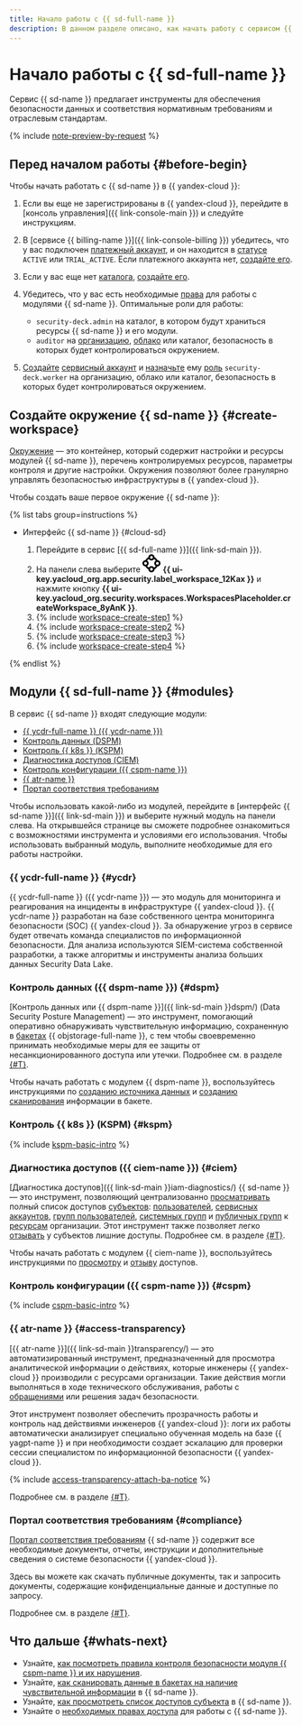 ```yaml
---
title: Начало работы с {{ sd-full-name }}
description: В данном разделе описано, как начать работу с сервисом {{ sd-name }} и использовать входящие в него инструменты.
---
```


# Начало работы с {{ sd-full-name }}

Сервис {{ sd-name }} предлагает инструменты для обеспечения безопасности данных и соответствия нормативным требованиям и отраслевым стандартам.

{% include [note-preview-by-request](../_includes/note-preview-by-request.md) %}

## Перед началом работы {#before-begin}

Чтобы начать работать c {{ sd-name }} в {{ yandex-cloud }}:

1. Если вы еще не зарегистрированы в {{ yandex-cloud }}, перейдите в [консоль управления]({{ link-console-main }}) и следуйте инструкциям.
1. В [сервисе {{ billing-name }}]({{ link-console-billing }}) убедитесь, что у вас подключен [платежный аккаунт](../billing/concepts/billing-account.md), и он находится в [статусе](../billing/concepts/billing-account-statuses.md) `ACTIVE` или `TRIAL_ACTIVE`. Если платежного аккаунта нет, [создайте его](../billing/quickstart/index.md#create_billing_account).
1. Если у вас еще нет [каталога](../resource-manager/concepts/resources-hierarchy.md#folder), [создайте его](../resource-manager/operations/folder/create.md).
1. Убедитесь, что у вас есть необходимые [права](./security/index.md) для работы с модулями {{ sd-name }}. Оптимальные роли для работы:

    * `security-deck.admin` на каталог, в котором будут храниться ресурсы {{ sd-name }} и его модули.
    * `auditor` на [организацию](../organization/concepts/organization.md), [облако](../resource-manager/concepts/resources-hierarchy.md#cloud) или каталог, безопасность в которых будет контролироваться окружением.
1. [Создайте](../iam/operations/sa/create.md) [сервисный аккаунт](../iam/concepts/users/service-accounts.md) и [назначьте](../iam/operations/sa/assign-role-for-sa.md) ему [роль](./security/index.md#security-deck-worker) `security-deck.worker` на организацию, облако или каталог, безопасность в которых будет контролироваться окружением.

## Создайте окружение {{ sd-name }} {#create-workspace}

[Окружение](./concepts/workspace.md) — это контейнер, который содержит настройки и ресурсы модулей {{ sd-name }}, перечень контролируемых ресурсов, параметры контроля и другие настройки. Окружения позволяют более гранулярно управлять безопасностью инфраструктуры в {{ yandex-cloud }}.

Чтобы создать ваше первое окружение {{ sd-name }}:

{% list tabs group=instructions %}

- Интерфейс {{ sd-name }} {#cloud-sd}

  1. Перейдите в сервис [{{ sd-full-name }}]({{ link-sd-main }}).
  1. На панели слева выберите ![vector-circle](../_assets/console-icons/vector-circle.svg) **{{ ui-key.yacloud_org.app.security.label_workspace_12Kax }}** и нажмите кнопку **{{ ui-key.yacloud_org.security.workspaces.WorkspacesPlaceholder.createWorkspace_8yAnK }}**.
  1. {% include [workspace-create-step1](../_includes/security-deck/workspace-create-step1.md) %}
  1. {% include [workspace-create-step2](../_includes/security-deck/workspace-create-step2.md) %}
  1. {% include [workspace-create-step3](../_includes/security-deck/workspace-create-step3.md) %}
  1. {% include [workspace-create-step4](../_includes/security-deck/workspace-create-step4.md) %}

{% endlist %}

## Модули {{ sd-full-name }} {#modules}

В сервис {{ sd-name }} входят следующие модули:

* [{{ ycdr-full-name }} ({{ ycdr-name }})](#ycdr)
* [Контроль данных (DSPM)](#dspm)
* [Контроль {{ k8s }} (KSPM)](#kspm)
* [Диагностика доступов (CIEM)](#ciem)
* [Контроль конфигурации ({{ cspm-name }})](#cspm)
* [{{ atr-name }}](#access-transparency)
* [Портал соответствия требованиям](#compliance)

Чтобы использовать какой-либо из модулей, перейдите в [интерфейс {{ sd-name }}]({{ link-sd-main }}) и выберите нужный модуль на панели слева. На открывшейся странице вы сможете подробнее ознакомиться с возможностями инструмента и условиями его использования. Чтобы использовать выбранный модуль, выполните необходимые для его работы настройки. 

### {{ ycdr-full-name }} {#ycdr}

{{ ycdr-full-name }} ({{ ycdr-name }}) — это модуль для мониторинга и реагирования на инциденты в инфраструктуре {{ yandex-cloud }}. {{ ycdr-name }} разработан на базе собственного центра мониторинга безопасности (SOC) {{ yandex-cloud }}. За обнаружение угроз в сервисе будет отвечать команда специалистов по информационной безопасности. Для анализа используются SIEM-система собственной разработки, а также алгоритмы и инструменты анализа больших данных Security Data Lake.

### Контроль данных ({{ dspm-name }}) {#dspm}

[Контроль данных или {{ dspm-name }}]({{ link-sd-main }}dspm/) (Data Security Posture Management) — это инструмент, помогающий оперативно обнаруживать чувствительную информацию, сохраненную в [бакетах](../storage/concepts/bucket.md) {{ objstorage-full-name }}, с тем чтобы своевременно принимать необходимые меры для ее защиты от несанкционированного доступа или утечки. Подробнее см. в разделе [{#T}](./concepts/dspm.md).

Чтобы начать работать с модулем {{ dspm-name }}, воспользуйтесь инструкциями по [созданию источника данных](./operations/dspm/create-data-source.md) и [созданию сканирования](./operations/dspm/create-scan.md) информации в бакете.

### Контроль {{ k8s }} (KSPM) {#kspm}

{% include [kspm-basic-intro](../_includes/security-deck/kspm-basic-intro.md) %}

### Диагностика доступов ({{ ciem-name }}) {#ciem}

[Диагностика доступов]({{ link-sd-main }}iam-diagnostics/) {{ sd-name }} — это инструмент, позволяющий централизованно [просматривать](./operations/ciem/view-permissions.md) полный список доступов [субъектов](../iam/concepts/access-control/index.md#subject): [пользователей](../overview/roles-and-resources.md#users), [сервисных аккаунтов](../iam/concepts/users/service-accounts.md), [групп пользователей](../organization/concepts/groups.md), [системных групп](../iam/concepts/access-control/system-group.md) и [публичных групп](../iam/concepts/access-control/public-group.md) к [ресурсам](../iam/concepts/access-control/resources-with-access-control.md) организации. Этот инструмент также позволяет легко [отзывать](./operations/ciem/revoke-permissions.md) у субъектов лишние доступы. Подробнее см. в разделе [{#T}](./concepts/ciem.md).

Чтобы начать работать с модулем {{ ciem-name }}, воспользуйтесь инструкциями по [просмотру](./operations/ciem/view-permissions.md) и [отзыву](./operations/ciem/revoke-permissions.md) доступов.

### Контроль конфигурации ({{ cspm-name }}) {#cspm}

{% include [cspm-basic-intro](../_includes/security-deck/cspm-basic-intro.md) %}

### {{ atr-name }} {#access-transparency}

[{{ atr-name }}]({{ link-sd-main }}transparency/) — это автоматизированный инструмент, предназначенный для просмотра аналитической информации о действиях, которые инженеры {{ yandex-cloud }} производили с ресурсами организации. Такие действия могли выполняться в ходе технического обслуживания, работы с [обращениями](../support/overview.md) или решения задач безопасности.

Этот инструмент позволяет обеспечить прозрачность работы и контроль над действиями инженеров {{ yandex-cloud }}: логи их работы автоматически анализирует специально обученная модель на базе {{ yagpt-name }} и при необходимости создает эскалацию для проверки сессии специалистом по информационной безопасности {{ yandex-cloud }}.

{% include [access-transparency-attach-ba-notice](../_includes/security-deck/access-transparency-attach-ba-notice.md) %}

Подробнее см. в разделе [{#T}](./concepts/access-transparency.md).

### Портал соответствия требованиям {#compliance}

[Портал соответствия требованиям](https://yandex.cloud/ru/security/compliance-portal) {{ sd-name }} содержит все необходимые документы, отчеты, инструкции и дополнительные сведения о системе безопасности {{ yandex-cloud }}.

Здесь вы можете как скачать публичные документы, так и запросить документы, содержащие конфиденциальные данные и доступные по запросу.

Подробнее см. в разделе [{#T}](./concepts/compliance.md).

## Что дальше {#whats-next}

* Узнайте, [как посмотреть правила контроля безопасности модуля {{ cspm-name }} и их нарушения](./operations/cspm/view-rules.md).
* Узнайте, [как сканировать данные в бакетах на наличие чувствительной информации](./operations/dspm/create-scan.md) в {{ sd-name }}.
* Узнайте, [как просмотреть список доступов субъекта](./operations/ciem/view-permissions.md) в {{ sd-name }}.
* Узнайте о [необходимых правах доступа](./security/index.md) для работы с {{ sd-name }}.